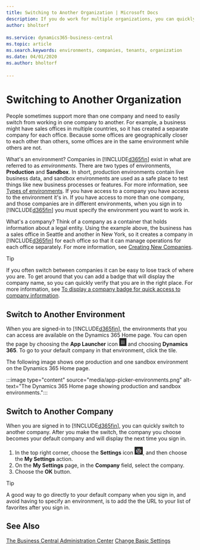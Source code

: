 ```yaml
---
title: Switching to Another Organization | Microsoft Docs
description: If you do work for multiple organizations, you can quickly switch between the environments and companies.
author: bholtorf

ms.service: dynamics365-business-central
ms.topic: article
ms.search.keywords: environments, companies, tenants, organization
ms.date: 04/01/2020
ms.author: bholtorf

---
```


# Switching to Another Organization
People sometimes support more than one company and need to easily switch from working in one company to another. For example, a business might have sales offices in multiple countries, so it has created a separate company for each office. Because some offices are geographically closer to each other than others, some offices are in the same environment while others are not. 

What's an environment? Companies in [!INCLUDE[d365fin](includes/d365fin_md.md)] exist in what are referred to as *emvironments*. There are two types of environments, **Production** and **Sandbox**. In short, production environments contain live business data, and sandbox environments are used as a safe place to test things like new business processes or features. For more information, see [Types of environments](/dev-itpro/administration/tenant-admin-center-environments.md#types-of-environments). If you have access to a company you have access to the environment it's in. If you have access to more than one company, and those companies are in different environments, when you sign in to [!INCLUDE[d365fin](includes/d365fin_md.md)] you must specify the environment you want to work in. 

What's a company? Think of a company as a container that holds information about a legal entity. Using the example above, the business has a sales office in Seattle and another in New York, so it creates a company in [!INCLUDE[d365fin](includes/d365fin_md.md)] for each office so that it can manage operations for each office separately. For more information, see [Creating New Companies](about-new-company.md).

> [!TIP]
> If you often switch between companies it can be easy to lose track of where you are. To get around that you can add a badge that will display the company name, so you can quickly verify that you are in the right place. For more information, see [To display a company badge for quick access to company information](ui-change-basic-settings.md#to-display-a-company-badge-for-quick-access-to-company-information).

## Switch to Another Environment
When you are signed-in to [!INCLUDE[d365fin](includes/d365fin_md.md)], the environments that you can access are available on the Dynamics 365 Home page. You can open the page by choosing the **App Launcher** icon ![App Launcher](media/app-launcher-icon.png "The App Launcher provides access to more features") and choosing **Dynamics 365**. To go to your default company in that environment, click the tile.

The following image shows one production and one sandbox environment on the Dynamics 365 Home page.

:::image type="content" source="media/app-picker-environments.png" alt-text="The Dynamics 365 Home page showing production and sandbox environments.":::

## Switch to Another Company
When you are signed in to [!INCLUDE[d365fin](includes/d365fin_md.md)], you can quickly switch to another company. After you make the switch, the company you choose becomes your default company and will display the next time you sign in.

1. In the top right corner, choose the **Settings** icon ![Settings](media/ui-experience/settings_icon_small.png "Settings icon for role center"), and then choose the **My Settings** action.
2. On the **My Settings** page, in the **Company** field, select the company. 
3. Choose the **OK** button.

> [!TIP]
> A good way to go directly to your default company when you sign in, and avoid having to specify an environment, is to add the the URL to your list of favorites after you sign in.

## See Also
[The Business Central Administration Center](/business-central/dev-itpro/administration/tenant-admin-center.md)
[Change Basic Settings](ui-change-basic-settings.md)
